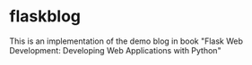# flaskblog

This is an implementation of the demo blog in book "Flask Web Development: Developing Web Applications with Python" 
